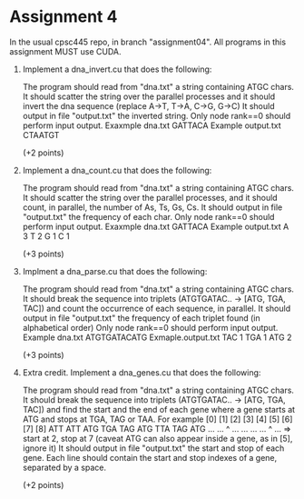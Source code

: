 # Assignment 4

In the usual cpsc445 repo, in branch "assignment04".
All programs in this assignment MUST use CUDA.

1) Implement a dna_invert.cu that does the following:

    The program should read from "dna.txt" a string containing ATGC chars.
    It should scatter the string over the parallel processes
    and it should invert the dna sequence (replace A->T, T->A, C->G, G->C)
    It should output in file "output.txt" the inverted string.
    Only node rank==0 should perform input output.
    Exaxmple dna.txt
    GATTACA
    Example output.txt
    CTAATGT

    (+2 points)

2)  Implement a dna_count.cu that does the following:

    The program should read from "dna.txt" a string containing ATGC chars.
    It should scatter the string over the parallel processes,
    and it should count, in parallel, the number of As, Ts, Gs, Cs.
    It should output in file "output.txt" the frequency of each char.
    Only node rank==0 should perform input output.
    Exaxmple dna.txt
    GATTACA
    Example output.txt
    A 3
    T 2
    G 1
    C 1

    (+3 points)

3) Implment a dna_parse.cu that does the following:

    The program should read from "dna.txt" a string containing ATGC chars.
    It should break the sequence into triplets (ATGTGATAC.. -> [ATG, TGA, TAC])
    and count the occurrence of each sequence, in parallel.
    It should output in file "output.txt" the frequency of each triplet found
    (in alphabetical order)
    Only node rank==0 should perform input output.
    Example dna.txt
    ATGTGATACATG
    Exmaple.output.txt
    TAC 1
    TGA 1
    ATG 2

   (+3 points)

4) Extra credit. Implement a dna_genes.cu that does the following:

    The program should read from "dna.txt" a string containing ATGC chars.
    It should break the sequence into triplets (ATGTGATAC.. -> [ATG, TGA, TAC])
    and find the start and the end of each gene where a gene starts at ATG
    and stops at TGA, TAG or TAA. For example
    [0] [1] [2] [3] [4] [5] [6] [7] [8]
    ATT ATT ATG TGA TAG ATG TTA TAG ATG
    ... ... ^   ... ... ... ... ^   ... => start at 2, stop at 7
    (caveat ATG can also appear inside a gene, as in [5], ignore it)
    It should output in file "output.txt" the start and stop of each gene.
    Each line should contain the start and stop indexes of a gene,
    separated by a space.

    (+2 points)
